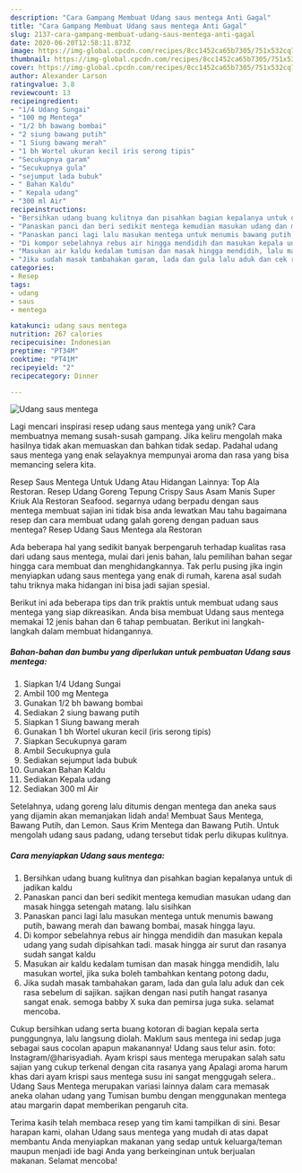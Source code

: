 ```yaml
---
description: "Cara Gampang Membuat Udang saus mentega Anti Gagal"
title: "Cara Gampang Membuat Udang saus mentega Anti Gagal"
slug: 2137-cara-gampang-membuat-udang-saus-mentega-anti-gagal
date: 2020-06-20T12:58:11.873Z
image: https://img-global.cpcdn.com/recipes/8cc1452ca65b7305/751x532cq70/udang-saus-mentega-foto-resep-utama.jpg
thumbnail: https://img-global.cpcdn.com/recipes/8cc1452ca65b7305/751x532cq70/udang-saus-mentega-foto-resep-utama.jpg
cover: https://img-global.cpcdn.com/recipes/8cc1452ca65b7305/751x532cq70/udang-saus-mentega-foto-resep-utama.jpg
author: Alexander Larson
ratingvalue: 3.8
reviewcount: 13
recipeingredient:
- "1/4 Udang Sungai"
- "100 mg Mentega"
- "1/2 bh bawang bombai"
- "2 siung bawang putih"
- "1 Siung bawang merah"
- "1 bh Wortel ukuran kecil iris serong tipis"
- "Secukupnya garam"
- "Secukupnya gula"
- "sejumput lada bubuk"
- " Bahan Kaldu"
- " Kepala udang"
- "300 ml Air"
recipeinstructions:
- "Bersihkan udang buang kulitnya dan pisahkan bagian kepalanya untuk di jadikan kaldu"
- "Panaskan panci dan beri sedikit mentega kemudian masukan udang dan masak hingga setengah matang. lalu sisihkan"
- "Panaskan panci lagi lalu masukan mentega untuk menumis bawang putih, bawang merah dan bawang bombai, masak hingga layu."
- "Di kompor sebelahnya rebus air hingga mendidih dan masukan kepala udang yang sudah dipisahkan tadi. masak hingga air surut dan rasanya sudah sangat kaldu"
- "Masukan air kaldu kedalam tumisan dan masak hingga mendidih, lalu masukan wortel, jika suka boleh tambahkan kentang potong dadu,"
- "Jika sudah masak tambahakan garam, lada dan gula lalu aduk dan cek rasa sebelum di sajikan. sajikan dengan nasi putih hangat rasanya sangat enak. semoga babby X suka dan pemirsa juga suka. selamat mencoba."
categories:
- Resep
tags:
- udang
- saus
- mentega

katakunci: udang saus mentega 
nutrition: 267 calories
recipecuisine: Indonesian
preptime: "PT34M"
cooktime: "PT41M"
recipeyield: "2"
recipecategory: Dinner

---
```



![Udang saus mentega](https://img-global.cpcdn.com/recipes/8cc1452ca65b7305/751x532cq70/udang-saus-mentega-foto-resep-utama.jpg)

Lagi mencari inspirasi resep udang saus mentega yang unik? Cara membuatnya memang susah-susah gampang. Jika keliru mengolah maka hasilnya tidak akan memuaskan dan bahkan tidak sedap. Padahal udang saus mentega yang enak selayaknya mempunyai aroma dan rasa yang bisa memancing selera kita.

Resep Saus Mentega Untuk Udang Atau Hidangan Lainnya: Top Ala Restoran. Resep Udang Goreng Tepung Crispy Saus Asam Manis Super Kriuk Ala Restoran Seafood. segarnya udang berpadu dengan saus mentega membuat sajian ini tidak bisa anda lewatkan Mau tahu bagaimana resep dan cara membuat udang galah goreng dengan paduan saus mentega? Resep Udang Saus Mentega ala Restoran

Ada beberapa hal yang sedikit banyak berpengaruh terhadap kualitas rasa dari udang saus mentega, mulai dari jenis bahan, lalu pemilihan bahan segar hingga cara membuat dan menghidangkannya. Tak perlu pusing jika ingin menyiapkan udang saus mentega yang enak di rumah, karena asal sudah tahu triknya maka hidangan ini bisa jadi sajian spesial.


Berikut ini ada beberapa tips dan trik praktis untuk membuat udang saus mentega yang siap dikreasikan. Anda bisa membuat Udang saus mentega memakai 12 jenis bahan dan 6 tahap pembuatan. Berikut ini langkah-langkah dalam membuat hidangannya.

<!--inarticleads1-->

##### Bahan-bahan dan bumbu yang diperlukan untuk pembuatan Udang saus mentega:

1. Siapkan 1/4 Udang Sungai
1. Ambil 100 mg Mentega
1. Gunakan 1/2 bh bawang bombai
1. Sediakan 2 siung bawang putih
1. Siapkan 1 Siung bawang merah
1. Gunakan 1 bh Wortel ukuran kecil (iris serong tipis)
1. Siapkan Secukupnya garam
1. Ambil Secukupnya gula
1. Sediakan sejumput lada bubuk
1. Gunakan  Bahan Kaldu
1. Sediakan  Kepala udang
1. Sediakan 300 ml Air


Setelahnya, udang goreng lalu ditumis dengan mentega dan aneka saus yang dijamin akan memanjakan lidah anda! Membuat Saus Mentega, Bawang Putih, dan Lemon. Saus Krim Mentega dan Bawang Putih. Untuk mengolah udang saus padang, udang tersebut tidak perlu dikupas kulitnya. 

<!--inarticleads2-->

##### Cara menyiapkan Udang saus mentega:

1. Bersihkan udang buang kulitnya dan pisahkan bagian kepalanya untuk di jadikan kaldu
1. Panaskan panci dan beri sedikit mentega kemudian masukan udang dan masak hingga setengah matang. lalu sisihkan
1. Panaskan panci lagi lalu masukan mentega untuk menumis bawang putih, bawang merah dan bawang bombai, masak hingga layu.
1. Di kompor sebelahnya rebus air hingga mendidih dan masukan kepala udang yang sudah dipisahkan tadi. masak hingga air surut dan rasanya sudah sangat kaldu
1. Masukan air kaldu kedalam tumisan dan masak hingga mendidih, lalu masukan wortel, jika suka boleh tambahkan kentang potong dadu,
1. Jika sudah masak tambahakan garam, lada dan gula lalu aduk dan cek rasa sebelum di sajikan. sajikan dengan nasi putih hangat rasanya sangat enak. semoga babby X suka dan pemirsa juga suka. selamat mencoba.


Cukup bersihkan udang serta buang kotoran di bagian kepala serta punggungnya, lalu langsung diolah. Maklum saus mentega ini sedap juga sebagai saus cocolan apapun makanannya! Udang saus telur asin. foto: Instagram/@harisyadiah. Ayam krispi saus mentega merupakan salah satu sajian yang cukup terkenal dengan cita rasanya yang Apalagi aroma harum khas dari ayam krispi saus mentega susu ini sangat menggugah selera.. Udang Saus Mentega merupakan variasi lainnya dalam cara memasak aneka olahan udang yang Tumisan bumbu dengan menggunakan mentega atau margarin dapat memberikan pengaruh cita. 

Terima kasih telah membaca resep yang tim kami tampilkan di sini. Besar harapan kami, olahan Udang saus mentega yang mudah di atas dapat membantu Anda menyiapkan makanan yang sedap untuk keluarga/teman maupun menjadi ide bagi Anda yang berkeinginan untuk berjualan makanan. Selamat mencoba!
